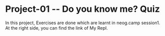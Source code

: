 # Project-01 -- Do you know me? Quiz

In this project,  Exercises are done which are learnt in neog.camp session1. At the right side, you can find the link of My Repl.

